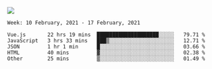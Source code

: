 <!--
**Mat2ja/Mat2ja** is a ✨ _special_ ✨ repository because its `README.md` (this file) appears on your GitHub profile.

Here are some ideas to get you started:

- 🔭 I’m currently working on ...
- 🌱 I’m currently learning ...
- 👯 I’m looking to collaborate on ...
- 🤔 I’m looking for help with ...
- 💬 Ask me about ...
- 📫 How to reach me: ...
- 😄 Pronouns: ...
- ⚡ Fun fact: ...
-->

<img src='https://media.giphy.com/media/xT9IgG50Fb7Mi0prBC/giphy.gif'>

<!--START_SECTION:waka-->
```text
Week: 10 February, 2021 - 17 February, 2021

Vue.js       22 hrs 19 mins  ████████████████████░░░░░   79.71 % 
JavaScript   3 hrs 33 mins   ███▒░░░░░░░░░░░░░░░░░░░░░   12.71 % 
JSON         1 hr 1 min      █░░░░░░░░░░░░░░░░░░░░░░░░   03.66 % 
HTML         40 mins         ▓░░░░░░░░░░░░░░░░░░░░░░░░   02.38 % 
Other        25 mins         ▒░░░░░░░░░░░░░░░░░░░░░░░░   01.49 % 
```
<!--END_SECTION:waka-->
